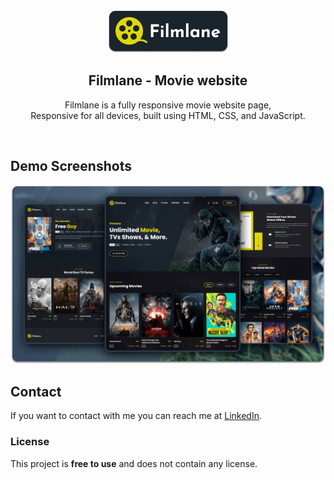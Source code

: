 <div align="center">
  
  <img src="./readme-images/project-logo.png" />

  <h2 align="center">Filmlane - Movie website</h2>

  Filmlane is a fully responsive movie website page, <br />Responsive for all devices, built using HTML, CSS, and JavaScript.

</div>

<br />

## Demo Screenshots

![Filmlane Desktop Demo](./readme-images/desktop.png "Desktop Demo")

## Contact

If you want to contact with me you can reach me at [LinkedIn](https://linkedin.com/in/liam-thomas21/).

### License

This project is **free to use** and does not contain any license.
